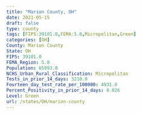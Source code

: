 ```yaml
---
title: "Marion County, OH"
date: 2021-05-15
draft: false
type: county
tags: [FIPS:39101.0,FEMA:5.0,Micropolitan,Green]
categories: [OH]
County: Marion County
State: OH
FIPS: 39101.0
FEMA_Region: 5.0
Population: 65093.0
NCHS_Urban_Rural_Classification: Micropolitan
Tests_in_prior_14_days: 3210.0
Fourteen_day_test_rate_per_100000: 4931.0
Percent_Positivity_in_prior_14_days: 0.026
Level: Green
url: /states/OH/marion-county
---
```



